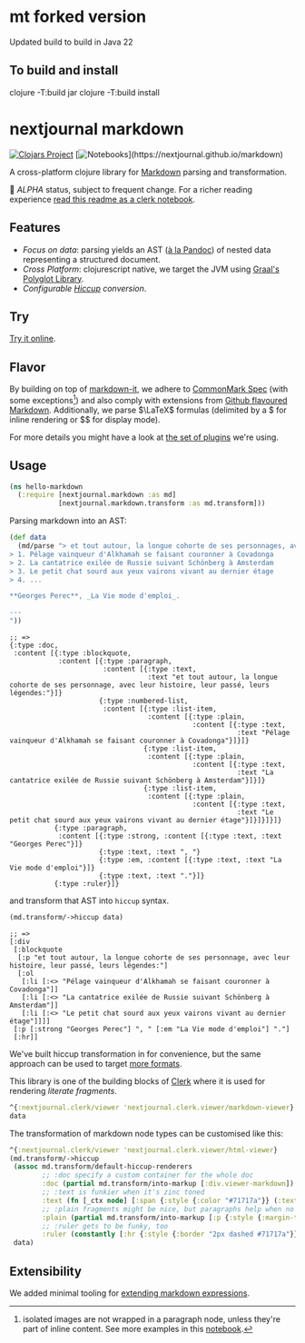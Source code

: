 # mt forked version

Updated build to build in Java 22

## To build and install

clojure -T:build jar
clojure -T:build install

# nextjournal markdown

[![Clojars Project](https://img.shields.io/clojars/v/io.github.nextjournal/markdown.svg)](https://clojars.org/io.github.nextjournal/markdown) [![Notebooks](https://img.shields.io/static/v1?label=clerk&message=notebooks&color=rgb(155,187,157))](https://nextjournal.github.io/markdown)

A cross-platform clojure library for [Markdown](https://en.wikipedia.org/wiki/Markdown) parsing and transformation.


🚧 _ALPHA_ status, subject to frequent change. For a richer reading experience [read this readme as a clerk notebook](https://nextjournal.github.io/markdown/README).

## Features

* _Focus on data_: parsing yields an AST ([à la Pandoc](https://nextjournal.github.io/markdown/notebooks/pandoc)) of nested data representing a structured document.
* _Cross Platform_: clojurescript native, we target the JVM using [Graal's Polyglot Library](https://www.graalvm.org/22.1/reference-manual/js/JavaInteroperability/#polyglot-context).
* _Configurable [Hiccup](https://github.com/weavejester/hiccup) conversion_.

## Try

[Try it online](https://nextjournal.github.io/markdown/notebooks/try).

## Flavor

By building on top of [markdown-it](https://github.com/markdown-it/markdown-it), we adhere to [CommonMark Spec](https://spec.commonmark.org/0.30/) (with some exceptions[^images]) and also comply with extensions from [Github flavoured Markdown](https://github.github.com/gfm). Additionally, we parse $\LaTeX$ formulas (delimited by a $ for inline rendering or $$ for display mode).

For more details you might have a look at [the set of plugins](https://github.com/nextjournal/markdown/blob/main/src/js/markdown.js) we're using.

## Usage

```clojure
(ns hello-markdown
  (:require [nextjournal.markdown :as md]
            [nextjournal.markdown.transform :as md.transform]))
```

Parsing markdown into an AST:

```clojure
(def data 
  (md/parse "> et tout autour, la longue cohorte de ses personnages, avec leur histoire, leur passé, leurs légendes:
> 1. Pélage vainqueur d'Alkhamah se faisant couronner à Covadonga
> 2. La cantatrice exilée de Russie suivant Schönberg à Amsterdam
> 3. Le petit chat sourd aux yeux vairons vivant au dernier étage
> 4. ...

**Georges Perec**, _La Vie mode d'emploi_.

---
"))
```
    ;; =>
    {:type :doc,
     :content [{:type :blockquote,
                :content [{:type :paragraph,
                           :content [{:type :text,
                                      :text "et tout autour, la longue cohorte de ses personnage, avec leur histoire, leur passé, leurs légendes:"}]}
                          {:type :numbered-list,
                           :content [{:type :list-item,
                                      :content [{:type :plain,
                                                 :content [{:type :text,
                                                            :text "Pélage vainqueur d'Alkhamah se faisant couronner à Covadonga"}]}]}
                                     {:type :list-item,
                                      :content [{:type :plain,
                                                 :content [{:type :text,
                                                            :text "La cantatrice exilée de Russie suivant Schönberg à Amsterdam"}]}]}
                                     {:type :list-item,
                                      :content [{:type :plain,
                                                 :content [{:type :text,
                                                            :text "Le petit chat sourd aux yeux vairons vivant au dernier étage"}]}]}]}]}
               {:type :paragraph,
                :content [{:type :strong, :content [{:type :text, :text "Georges Perec"}]}
                          {:type :text, :text ", "}
                          {:type :em, :content [{:type :text, :text "La Vie mode d'emploi"}]}
                          {:type :text, :text "."}]}
               {:type :ruler}]}

and transform that AST into `hiccup` syntax.

```clojure
(md.transform/->hiccup data)
```
    ;; =>
    [:div
     [:blockquote
      [:p "et tout autour, la longue cohorte de ses personnage, avec leur histoire, leur passé, leurs légendes:"]
      [:ol
       [:li [:<> "Pélage vainqueur d'Alkhamah se faisant couronner à Covadonga"]]
       [:li [:<> "La cantatrice exilée de Russie suivant Schönberg à Amsterdam"]]
       [:li [:<> "Le petit chat sourd aux yeux vairons vivant au dernier étage"]]]]
     [:p [:strong "Georges Perec"] ", " [:em "La Vie mode d'emploi"] "."]
     [:hr]]

We've built hiccup transformation in for convenience, but the same approach can be used to target [more formats](https://nextjournal.github.io/markdown/notebooks/pandoc).

This library is one of the building blocks of [Clerk](https://github.com/nextjournal/clerk) where it is used for rendering _literate fragments_.

```clojure
^{:nextjournal.clerk/viewer 'nextjournal.clerk.viewer/markdown-viewer}
data
```

The transformation of markdown node types can be customised like this:

```clojure
^{:nextjournal.clerk/viewer 'nextjournal.clerk.viewer/html-viewer}
(md.transform/->hiccup
 (assoc md.transform/default-hiccup-renderers
        ;; :doc specify a custom container for the whole doc
        :doc (partial md.transform/into-markup [:div.viewer-markdown])
        ;; :text is funkier when it's zinc toned 
        :text (fn [_ctx node] [:span {:style {:color "#71717a"}} (:text node)])
        ;; :plain fragments might be nice, but paragraphs help when no reagent is at hand
        :plain (partial md.transform/into-markup [:p {:style {:margin-top "-1.2rem"}}])
        ;; :ruler gets to be funky, too
        :ruler (constantly [:hr {:style {:border "2px dashed #71717a"}}]))
 data)
```

## Extensibility

We added minimal tooling for [extending markdown expressions](https://nextjournal.github.io/markdown/notebooks/parsing_extensibility).

[^images]: isolated images are not wrapped in a paragraph
node, unless they're part of inline content. See more examples in this [notebook](https://nextjournal.github.io/markdown/notebooks/images).

